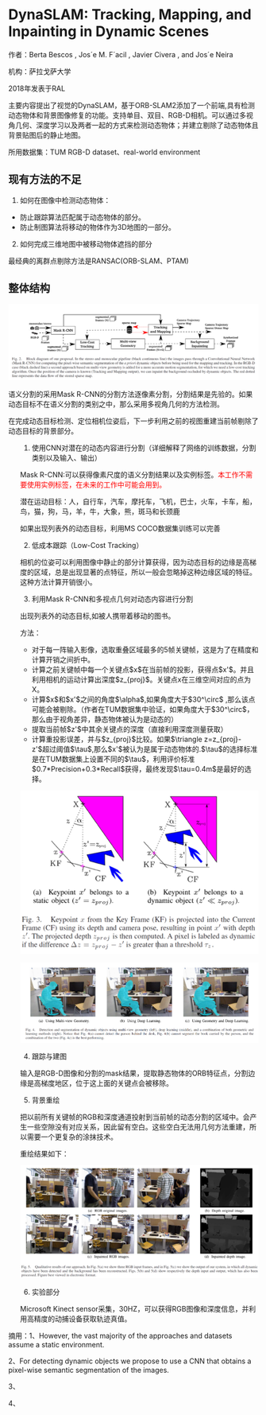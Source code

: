 # DynaSLAM: Tracking, Mapping, and Inpainting in Dynamic Scenes
作者：Berta Bescos , Jos´e M. F´acil , Javier Civera , and Jos´e Neira

机构：萨拉戈萨大学

2018年发表于RAL

主要内容提出了视觉的DynaSLAM，基于ORB-SLAM2添加了一个前端,具有检测动态物体和背景图像修复的功能。支持单目、双目、RGB-D相机。可以通过多视角几何、深度学习以及两者一起的方式来检测动态物体；并建立剔除了动态物体且背景贴图后的静止地图。

所用数据集：TUM RGB-D dataset、real-world environment

## 现有方法的不足

1. 如何在图像中检测动态物体：
<ul>
<li> 防止跟踪算法匹配属于动态物体的部分。

<li> 防止制图算法将移动的物体作为3D地图的一部分。
</ul>

2. 如何完成三维地图中被移动物体遮挡的部分

最经典的离群点剔除方法是RANSAC(ORB-SLAM、PTAM)

## 整体结构

<p align="center">
<img src="pic/2.png"/>
</p>


语义分割的采用Mask R-CNN的分割方法逐像素分割，分割结果是先验的。如果动态目标不在语义分割的类别之中，那么采用多视角几何的方法检测。

在完成动态目标检测、定位相机位姿后，下一步利用之前的视图重建当前帧剔除了动态目标的背景部分。
<ul>

1. 使用CNN对潜在的动态内容进行分割（详细解释了网络的训练数据，分割类别以及输入、输出）

Mask R-CNN:可以获得像素尺度的语义分割结果以及实例标签。<font color="red">本工作不需要使用实例标签，在未来的工作中可能会用到。</font>

潜在运动目标：人，自行车，汽车，摩托车，飞机，巴士，火车，卡车，船，鸟，猫，狗，马，羊，牛，大象，熊，斑马和长颈鹿

如果出现列表外的动态目标，利用MS COCO数据集训练可以完善

2. 低成本跟踪（Low-Cost Tracking）

相机的位姿可以利用图像中静止的部分计算获得，因为动态目标的边缘是高梯度的区域，总是出现显著的点特征，所以一般会忽略掉这种边缘区域的特征。这种方法计算开销很小。

3. 利用Mask R-CNN和多视点几何对动态内容进行分割

出现列表外的动态目标,如被人携带着移动的图书。

方法：
<ul>
<li> 对于每一阵输入影像，选取重叠区域最多的5帧关键帧，这是为了在精度和计算开销之间折中。
<li> 计算之前关键帧中每一个关键点$x$在当前帧的投影，获得点$x'$。并且利用相机的运动计算出深度$z_{proj}$。关键点x在三维空间对应的点为X。
<li> 计算$x$和$x'$之间的角度$\alpha$,如果角度大于$30^\circ$ ,那么该点可能会被剔除。（作者在TUM数据集中验证，如果角度大于$30^\circ$，那么由于视角差异，静态物体被认为是动态的）
<li> 提取当前帧$z'$中其余关键点的深度（直接利用深度测量获取）
<li> 计算重投影误差，并与$z_{proj}$比较。如果$\triangle z=z_{proj}-z'$超过阈值$\tau$,那么$x'$被认为是属于动态物体的.$\tau$的选择标准是在TUM数据集上设置不同的$\tau$，利用评价标准$0.7*Precision+0.3*Recall$获得，最终发现$\tau=0.4m$是最好的选择。
</ul>


<p align="center">
<img src="pic/3.png"/>
</p>

<p align="center">
<img src="pic/4.png"/>
</p>

4. 跟踪与建图

输入是RGB-D图像和分割的mask结果，提取静态物体的ORB特征点，分割边缘是高梯度地区，位于这上面的关键点会被移除。

5. 背景重绘

把以前所有关键帧的RGB和深度通道投射到当前帧的动态分割的区域中。会产生一些空隙没有对应关系，因此留有空白。这些空白无法用几何方法重建，所以需要一个更复杂的涂抹技术。

重绘结果如下：
<p align="center">
<img src="pic/5.png"/>
</p>

6. 实验部分

Microsoft Kinect sensor采集，30HZ，可以获得RGB图像和深度信息，并利用高精度的动捕设备获取轨迹真值。
</ul>

摘用：1、However, the vast majority of the approaches and datasets assume a static environment.

2、For detecting dynamic objects we propose to use a CNN that obtains a pixel-wise semantic segmentation of the images.

3、

4、

